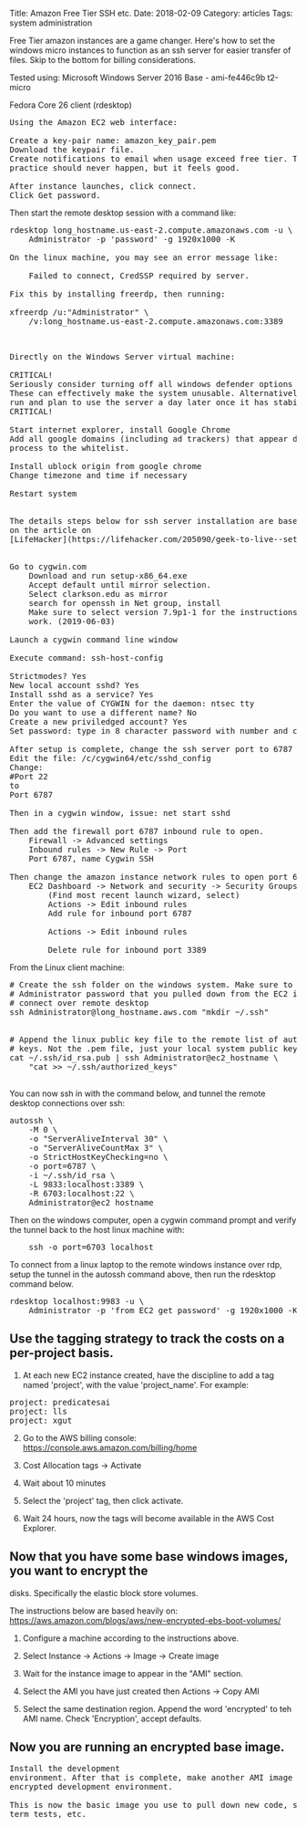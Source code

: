 Title: Amazon Free Tier SSH etc.
Date:  2018-02-09
Category: articles
Tags: system administration

Free Tier amazon instances are a game changer. Here's how to set the
windows micro instances to function as an ssh server for easier transfer
of files. Skip to the bottom for billing considerations.

Tested using:
Microsoft Windows Server 2016 Base - ami-fe446c9b t2-micro

Fedora Core 26 client (rdesktop)

<pre>
Using the Amazon EC2 web interface:

Create a key-pair name: amazon_key_pair.pem
Download the keypair file.
Create notifications to email when usage exceed free tier. This in
practice should never happen, but it feels good.

After instance launches, click connect.
Click Get password.
</pre>

Then start the remote desktop session with a command like:
<pre>
rdesktop long_hostname.us-east-2.compute.amazonaws.com -u \
    Administrator -p 'password' -g 1920x1000 -K

On the linux machine, you may see an error message like:

    Failed to connect, CredSSP required by server.

Fix this by installing freerdp, then running:

xfreerdp /u:"Administrator" \
    /v:long_hostname.us-east-2.compute.amazonaws.com:3389


</pre>

<pre>
Directly on the Windows Server virtual machine:

CRITICAL!
Seriously consider turning off all windows defender options immediately.
These can effectively make the system unusable. Alternatively, let them
run and plan to use the server a day later once it has stabilized.
CRITICAL!

Start internet explorer, install Google Chrome
Add all google domains (including ad trackers) that appear during the
process to the whitelist.

Install ublock origin from google chrome
Change timezone and time if necessary

Restart system


The details steps below for ssh server installation are based heavily
on the article on
[LifeHacker](https://lifehacker.com/205090/geek-to-live--set-up-a-personal-home-ssh-server)


Go to cygwin.com
    Download and run setup-x86_64.exe
    Accept default until mirror selection.
    Select clarkson.edu as mirror
    search for openssh in Net group, install
    Make sure to select version 7.9p1-1 for the instructions below to
    work. (2019-06-03)

Launch a cygwin command line window

Execute command: ssh-host-config

Strictmodes? Yes
New local account sshd? Yes
Install sshd as a service? Yes
Enter the value of CYGWIN for the daemon: ntsec tty
Do you want to use a different name? No
Create a new priviledged account? Yes
Set password: type in 8 character password with number and capital

After setup is complete, change the ssh server port to 6787
Edit the file: /c/cygwin64/etc/sshd_config
Change:
#Port 22
to
Port 6787

Then in a cygwin window, issue: net start sshd

Then add the firewall port 6787 inbound rule to open.
    Firewall -> Advanced settings
    Inbound rules -> New Rule -> Port
    Port 6787, name Cygwin SSH

Then change the amazon instance network rules to open port 6787
    EC2 Dashboard -> Network and security -> Security Groups
        (Find most recent launch wizard, select)
        Actions -> Edit inbound rules
        Add rule for inbound port 6787

        Actions -> Edit inbound rules

        Delete rule for inbound port 3389
</pre>


From the Linux client machine:

<pre>
# Create the ssh folder on the windows system. Make sure to use the same
# Administrator password that you pulled down from the EC2 interface to
# connect over remote desktop
ssh Administrator@long_hostname.aws.com "mkdir ~/.ssh"


# Append the linux public key file to the remote list of authorized
# keys. Not the .pem file, just your local system public key
cat ~/.ssh/id_rsa.pub | ssh Administrator@ec2_hostname \
    "cat >> ~/.ssh/authorized_keys"

</pre>

You can now ssh in with the command below, and tunnel the remote desktop
connections over ssh:

<pre>
autossh \
    -M 0 \
    -o "ServerAliveInterval 30" \
    -o "ServerAliveCountMax 3" \
    -o StrictHostKeyChecking=no \
    -o port=6787 \
    -i ~/.ssh/id_rsa \
    -L 9833:localhost:3389 \
    -R 6703:localhost:22 \
    Administrator@ec2_hostname
</pre>

Then on the windows computer, open a cygwin command prompt and verify
the tunnel back to the host linux machine with:
<pre>
    ssh -o port=6703 localhost
</pre>


To connect from a linux laptop to the remote windows instance over rdp,
setup the tunnel in the autossh command above, then run the rdesktop
command below.

<pre>
rdesktop localhost:9983 -u \
    Administrator -p 'from EC2 get password' -g 1920x1000 -K
</pre>



## Use the tagging strategy to track the costs on a per-project basis. 

1. At each new EC2 instance created, have the discipline to add a tag
named 'project', with the value 'project_name'. For example:

<pre>
project: predicatesai
project: lls
project: xgut
</pre>

2. Go to the AWS billing console: https://console.aws.amazon.com/billing/home

3. Cost Allocation tags -> Activate

4. Wait about 10 minutes

5. Select the 'project' tag, then click activate.

6. Wait 24 hours, now the tags will become available in the AWS Cost
Explorer.



## Now that you have some base windows images, you want to encrypt the
disks. Specifically the elastic block store volumes. 

The instructions below are based heavily on:
https://aws.amazon.com/blogs/aws/new-encrypted-ebs-boot-volumes/

1. Configure a machine according to the instructions above.

2. Select Instance -> Actions -> Image -> Create image

3. Wait for the instance image to appear in the "AMI" section.

4. Select the AMI you have just created then Actions -> Copy AMI

5. Select the same destination region. Append the word 'encrypted' to
teh AMI name. Check 'Encryption', accept defaults.


## Now you are running an encrypted base image. 

<pre>
Install the development
environment. After that is complete, make another AMI image of the
encrypted development environment.

This is now the basic image you use to pull down new code, setup long
term tests, etc.

</pre>
